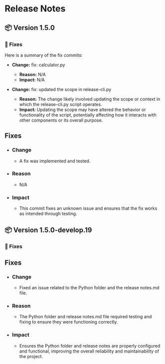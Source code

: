 # Release Notes

## 📦 Version 1.5.0

### 🐛 Fixes

Here is a summary of the fix commits: 

- **Change:** fix: calculator.py 
    - **Reason:** N/A
    - **Impact:** N/A

- **Change:** fix: updated the scope in release-cli.py 
    - **Reason:** The change likely involved updating the scope or context in which the release-cli.py script operates.
    - **Impact:** Updating the scope may have altered the behavior or functionality of the script, potentially affecting how it interacts with other components or its overall purpose.

## Fixes

- ### Change
    - A fix was implemented and tested.
- ### Reason
    - N/A
- ### Impact
    - This commit fixes an unknown issue and ensures that the fix works as intended through testing.

## 📦 Version 1.5.0-develop.19

### 🐛 Fixes

## Fixes

- ### Change
    - Fixed an issue related to the Python folder and the release notes.md file.
- ### Reason
    - The Python folder and release notes.md file required testing and fixing to ensure they were functioning correctly.
- ### Impact
    - Ensures the Python folder and release notes are properly configured and functional, improving the overall reliability and maintainability of the project.
